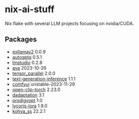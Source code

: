 # nix-ai-stuff
Nix flake with several LLM projects focusing on nvidia/CUDA.

## Packages
- [exllamav2](https://github.com/turboderp/exllamav2) 0.0.9
- [autogptq](https://github.com/PanQiWei/AutoGPTQ) 0.5.1
- [lmstudio](https://lmstudio.ai/) 0.2.8
- [ava](https://www.avapls.com/) 2023-10-26
- [tensor_parallel](https://github.com/BlackSamorez/tensor_parallel) 2.0.0
- [text-generation-inference](https://github.com/huggingface/text-generation-inference) 1.1.1
- [comfyui](https://github.com/comfyanonymous/ComfyUI) unstable-2023-11-29
- [open-clip-torch](https://github.com/mlfoundations/open_clip) 2.23.0
- [dadaptation](https://github.com/facebookresearch/dadaptation) 3.1
- [prodigyopt](https://github.com/konstmish/prodigy) 1.0
- [lycoris-lora](https://github.com/KohakuBlueleaf/LyCORIS) 1.9.0
- [kohya_ss](https://github.com/bmaltais/kohya_ss) 22.2.1
